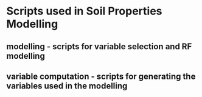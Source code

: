 # Scripts used in Soil Properties Modelling

## modelling - scripts for variable selection and RF modelling

## variable computation - scripts for generating the variables used in the modelling
